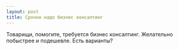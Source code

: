```yaml
---
layout: post 
title: Срочно надо бизнес консалтинг 
--- 
```

Товарищи, помогите, требуется бизнес консалтинг. Желательно побыстрее и подешевле. Есть варианты?
